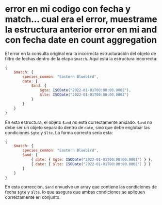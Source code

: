 # error en mi codigo con fecha y match... cual era el error, muestrame la estructura anterior    error en mi and con fecha date en count aggregation

El error en la consulta original era la incorrecta estructuración del objeto de filtro de fechas dentro de la etapa `$match`. Aquí está la estructura incorrecta:

```javascript
{
    $match: {
        species_common: "Eastern Bluebird",
        date: {
            $and: {
                $gte: ISODate("2022-01-01T00:00:00.000Z"),
                $lte: ISODate("2022-01-01T00:00:00.000Z")
            }
        }
    }
}
```

En esta estructura, el objeto `$and` no está correctamente anidado. `$and` no debe ser un objeto separado dentro de `date`, sino que debe englobar las condiciones `$gte` y `$lte`. La forma correcta sería esta:

```javascript
{
    $match: {
        species_common: "Eastern Bluebird",
        $and: [
            { date: { $gte: ISODate("2022-01-01T00:00:00.000Z") } },
            { date: { $lte: ISODate("2022-01-01T00:00:00.000Z") } }
        ]
    }
}
```

En esta corrección, `$and` envuelve un array que contiene las condiciones de fecha `$gte` y `$lte`, lo que asegura que ambas condiciones se apliquen correctamente en conjunto.
